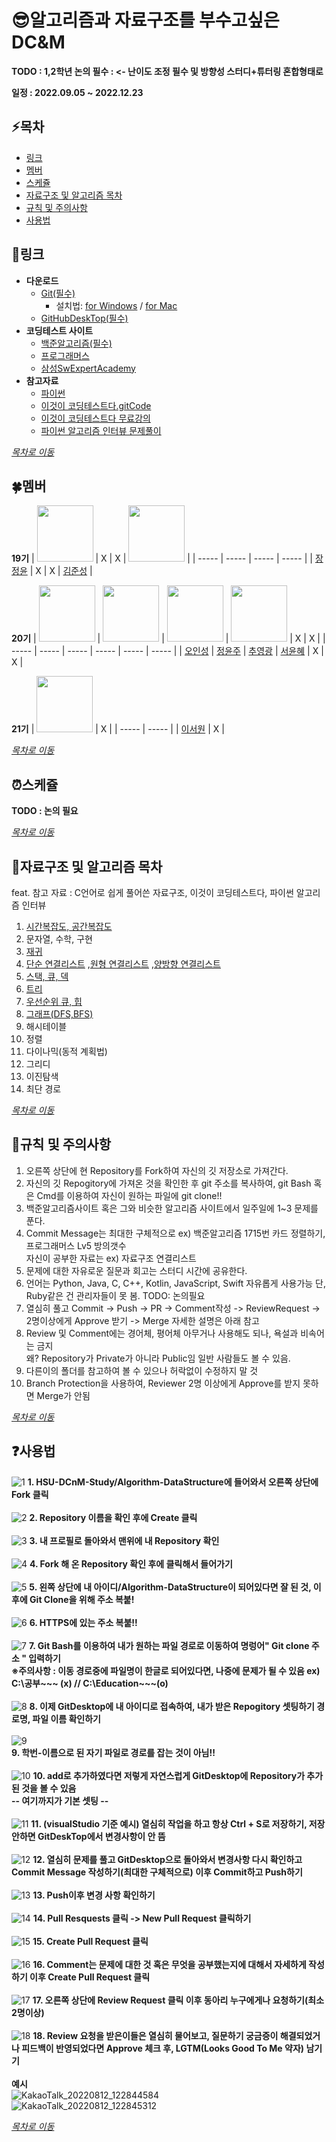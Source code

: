 # :sunglasses:알고리즘과 자료구조를 부수고싶은 DC&amp;M 

<B>TODO : 1,2학년 논의 필수 : <- 난이도 조정 필수 및 방향성 스터디+튜터링 혼합형태로</B>
<br>

<B> 일정 : 2022.09.05 ~ 2022.12.23 </B><br>

## :zap:목차
* [링크](#iphone링크)
* [멤버](#four_leaf_clover멤버)
* [스케쥴](#alarm_clock스케쥴)
* [자료구조 및 알고리즘 목차](#book자료구조-및-알고리즘-목차)
* [규칙 및 주의사항](#muscle규칙-및-주의사항)
* [사용법](#question사용법)

## :iphone:링크
* <B>다운로드</B>
  + <a href = "https://git-scm.com/download/win">Git(필수)</a>
    - 설치법: [for Windows](https://github.com/HSU-DCnM-Study/Algorithm-DataStructure/blob/main/resource/git설치법/git설치법%20for%20Windows.pdf) / [for Mac](https://github.com/HSU-DCnM-Study/Algorithm-DataStructure/blob/main/resource/git설치법/git설치법%20for%20Mac.pdf)
  + <a href = "https://desktop.github.com">GitHubDeskTop(필수)</a>
* <b>코딩테스트 사이트</b>
  + <a href = "https://www.acmicpc.net">백준알고리즘(필수)</a><br>
  + <a href = "https://school.programmers.co.kr/learn/challenges">프로그래머스</a><br>
  + <a href = "https://swexpertacademy.com/main/main.do">삼성SwExpertAcademy</a><br>
* <b>참고자료</b>
  + <a href = "https://wikidocs.net/book/1">파이썬</a><br>
  + <a href = "https://github.com/ndb796/python-for-coding-test">이것이 코딩테스트다.gitCode</a><br>
  + <a href = "https://www.youtube.com/watch?v=m-9pAwq1o3w&list=PLRx0vPvlEmdAghTr5mXQxGpHjWqSz0dgC">이것이 코딩테스트다 무료강의</a><br>
  + <a href = "https://github.com/onlybooks/algorithm-interview">파이썬 알고리즘 인터뷰 문제풀이</a><br>

_[목차로 이동](#zap목차)_

## :four_leaf_clover:멤버
**19기**
| <a href="https://github.com/jeinie"><img src="https://avatars.githubusercontent.com/u/68533847?v=4" width="90" height="90"></a> | X | X | <a href="https://github.com/newJunsung"><img src="https://avatars.githubusercontent.com/u/107932188?v=4" width="90" height="90"></a> |
| ----- | ----- | ----- | ----- |
| [장정윤](https://github.com/jeinie) | X | X | [김준성](https://github.com/newJunsung) |

**20기**
| <a href="https://github.com/ois0886"><img src="https://avatars.githubusercontent.com/u/58154638?v=4" width="90" height="90"></a> | <a href="https://github.com/YJMINT"><img src="https://avatars.githubusercontent.com/u/105741144?v=4" width="90" height="90"></a> | <a href="https://github.com/S-DPR"><img src="https://avatars.githubusercontent.com/u/108619579?v=4" width="90" height="90"></a> | <a href="https://github.com/YoonhyeSuh"><img src="https://avatars.githubusercontent.com/u/106311524?v=4" width="90" height="90"></a> | X | X |
| ----- | ----- | ----- | ----- | ----- | ----- |
| [오인성](https://github.com/ois0886) | [정윤주](https://github.com/YJMINT) | [추영광](https://github.com/S-DPR) | [서윤혜](https://github.com/YoonhyeSuh) | X | X |

**21기**
| <a href="https://github.com/isnonyou"><img src="https://avatars.githubusercontent.com/u/109057475?v=4" width="90" height="90"></a> | X |
| ----- | ----- |
| [이서원](https://github.com/isnonyou) | X |

_[목차로 이동](#zap목차)_

## :alarm_clock:스케쥴
<B>TODO : 논의 필요</B>

_[목차로 이동](#zap목차)_

## :book:자료구조 및 알고리즘 목차
feat. 참고 자료 : C언어로 쉽게 풀어쓴 자료구조, 이것이 코딩테스트다, 파이썬 알고리즘 인터뷰
1. <a href= "https://velog.io/@cha-suyeon/Algorithm-%EC%8B%9C%EA%B0%84-%EB%B3%B5%EC%9E%A1%EB%8F%84-%EA%B3%B5%EA%B0%84-%EB%B3%B5%EC%9E%A1%EB%8F%84">시간복잡도, 공간복잡도</a><br>
2. 문자열, 수학, 구현
3. <a href = "https://www.secmem.org/blog/2021/07/09/recursion/">재귀</a><br>
4. <a href = "https://yjg-lab.tistory.com/118">단순 연결리스트</a> ,<a href = "https://yjg-lab.tistory.com/120?category=932096">원형 연결리스트</a> ,<a href = "https://yjg-lab.tistory.com/122?category=932096">양방향 연결리스트</a><br>
5. <a href = "https://velog.io/@falling_star3/%EC%9E%90%EB%A3%8C%EA%B5%AC%EC%A1%B0-%EC%8A%A4%ED%83%9DStack%ED%81%90Queue%EB%8D%B1Deque"> 스택, 큐, 덱 </a><br>
6. <a href = "https://gmlwjd9405.github.io/2018/08/12/data-structure-tree.html">트리</a><br>
7. <a href = "https://suyeon96.tistory.com/31">우선순위 큐, 힙</a><br>
8. <a href = "https://gmlwjd9405.github.io/2018/08/13/data-structure-graph.html">그래프(DFS,BFS)</a><br>
9. 해시테이블
10. 정렬
11. 다이나믹(동적 계획법)
12. 그리디
13. 이진탐색
14. 최단 경로

_[목차로 이동](#zap목차)_

## :muscle:규칙 및 주의사항
1. 오른쪽 상단에 현 Repository를 Fork하여 자신의 깃 저장소로 가져간다.
2. 자신의 깃 Repogitory에 가져온 것을 확인한 후 git 주소를 복사하여, git Bash 혹은 Cmd를 이용하여 자신이 원하는 파일에 git clone!!
3. 백준알고리즘사이트 혹은 그와 비슷한 알고리즘 사이트에서 일주일에 1~3 문제를 푼다. <br>
4. Commit Message는 최대한 구체적으로 ex) 백준알고리즘 1715번 카드 정렬하기, 프로그래머스 Lv5 방의갯수 <br>
자신이 공부한 자료는 ex) 자료구조 연결리스트
5. 문제에 대한 자유로운 질문과 회고는 스터디 시간에 공유한다.
6. 언어는 Python, Java, C, C++, Kotlin, JavaScript, Swift 자유롭게 사용가능 단, Ruby같은 건 관리자들이 못 봄. TODO: 논의필요
7. 열심히 풀고 Commit -> Push -> PR -> Comment작성 -> ReviewRequest -> 2명이상에게 Approve 받기 -> Merge
자세한 설명은 아래 참고
8. Review 및 Comment에는 경어체, 평어체 아무거나 사용해도 되나, 욕설과 비속어는 금지<br>
왜? Repository가 Private가 아니라 Public임 일반 사람들도 볼 수 있음.
9. 다른이의 폴더를 참고하여 볼 수 있으나 허락없이 수정하지 말 것
10. Branch Protection을 사용하여, Reviewer 2명 이상에게 Approve를 받지 못하면 Merge가 안됨

_[목차로 이동](#zap목차)_

## :question:사용법
![1](https://user-images.githubusercontent.com/58154638/184289798-73195cb5-3d9d-4fdb-a5f2-dc6e87120063.jpg)
<B>1. HSU-DCnM-Study/Algorithm-DataStructure에 들어와서 오른쪽 상단에 Fork 클릭 </B><br>
<br>
![2](https://user-images.githubusercontent.com/58154638/184289805-4a2c034b-f3da-4643-98b2-21a478d9db5f.jpg)
<B>2. Repository 이름을 확인 후에 Create 클릭 </B><br>
<br>
![3](https://user-images.githubusercontent.com/58154638/184289810-943047c5-8446-4a54-8270-7cb45920c2a9.jpg)
<B>3. 내 프로필로 돌아와서 맨위에 내 Repository 확인 </B><br>
<br>
![4](https://user-images.githubusercontent.com/58154638/184289815-c0f488bf-c57d-438b-a2e4-7952d180bada.jpg)
<B>4. Fork 해 온 Repository 확인 후에 클릭해서 들어가기 </B><br>
<br>
![5](https://user-images.githubusercontent.com/58154638/184289824-dd7a1971-ebc7-4e7d-b3f6-b4e5cf0588c6.jpg)
<B>5. 왼쪽 상단에 내 아이디/Algorithm-DataStructure이 되어있다면 잘 된 것, 이후에 Git Clone을 위해 주소 복붙!</B><br>
<br>
![6](https://user-images.githubusercontent.com/58154638/184289830-31edab43-a931-4585-84ee-7465e53799af.jpg)
<B>6. HTTPS에 있는 주소 복붙!! </B><br>
<br>
![7](https://user-images.githubusercontent.com/58154638/184289835-6b2c2068-2549-4f29-a618-d9987ff4e712.jpg)
<B>7. Git Bash를 이용하여 내가 원하는 파일 경로로 이동하여 명렁어" Git clone 주소 " 입력하기 </B><br>
<B> ※주의사항 : 이동 경로중에 파일명이 한글로 되어있다면, 나중에 문제가 될 수 있음 ex) C:\공부\~~~ (x) // C:\Education\~~~(o)</B><br>
<br>
![8](https://user-images.githubusercontent.com/58154638/184289840-95af4127-815f-40d0-bcfb-d35a5c62d58b.jpg)
<B>8. 이제 GitDesktop에 내 아이디로 접속하여, 내가 받은 Repogitory 셋팅하기 경로명, 파일 이름 확인하기 </B><br>
<br>
![9](https://user-images.githubusercontent.com/58154638/184289845-abf7a689-6837-4db8-84bf-b3875c349388.jpg) <br>
<B>9. 학번-이름으로 된 자기 파일로 경로를 잡는 것이 아님!! </B><br>
<br>
![10](https://user-images.githubusercontent.com/58154638/184289847-05f05c68-e33b-4c5c-ae03-e0dd8a248ba1.jpg)
<B>10. add로 추가하였다면 저렇게 자연스럽게 GitDesktop에 Repository가 추가 된 것을 볼 수 있음</B><br>
<B> -- 여기까지가 기본 셋팅 -- </B><br>
<br>
![11](https://user-images.githubusercontent.com/58154638/184289849-a1c8d940-418f-4803-8390-fd60dac97ca0.jpg)
<B>11. (visualStudio 기준 예시) 열심히 작업을 하고 항상 Ctrl + S로 저장하기, 저장안하면 GitDeskTop에서 변경사항이 안 뜸 </B><br>
<br>
![12](https://user-images.githubusercontent.com/58154638/184289854-a786a8f5-10d3-4037-b324-ebc3c4141593.jpg)
<B>12. 열심히 문제를 풀고 GitDesktop으로 돌아와서 변경사항 다시 확인하고 Commit Message 작성하기(최대한 구체적으로) 이후 Commit하고 Push하기 </B><br>
<br>
![13](https://user-images.githubusercontent.com/58154638/184289859-d30c3c63-b3dc-4546-9251-22b7acd10ec8.jpg)
<B>13. Push이후 변경 사항 확인하기 </B><br>
<br>
![14](https://user-images.githubusercontent.com/58154638/184289863-16d75eb3-21a4-4f63-b31a-3e55caf63218.jpg)
<B>14. Pull Resquests 클릭 -> New Pull Request 클릭하기 </B><br>
<br>
![15](https://user-images.githubusercontent.com/58154638/184289869-beb2baac-5ad5-40a0-9aef-0de6bdd4a36d.jpg)
<B>15. Create Pull Request 클릭 </B><br>
<br>
![16](https://user-images.githubusercontent.com/58154638/184289875-6c4b6c79-4bca-4933-8b38-9dfd0478a798.jpg)
<B>16. Comment는 문제에 대한 것 혹은 무엇을 공부했는지에 대해서 자세하게 작성하기 이후 Create Pull Request 클릭 </B><br>
<br>
![17](https://user-images.githubusercontent.com/58154638/184289878-73dfa293-0f52-49e1-afd6-af2d50c70bfc.jpg)
<B>17. 오른쪽 상단에 Review Request 클릭 이후 동아리 누구에게나 요청하기(최소2명이상) </B><br>
<br>
![18](https://user-images.githubusercontent.com/58154638/184289882-d36a07c3-288c-4cb0-bef2-9140c5fac55a.jpg)
<B>18. Review 요청을 받은이들은 열심히 물어보고, 질문하기 궁금증이 해결되었거나 피드백이 반영되었다면 Approve 체크 후, LGTM(Looks Good To Me 약자) 남기기 </B><br>
<br>
<B> 예시 </B><br>
![KakaoTalk_20220812_122844584](https://user-images.githubusercontent.com/58154638/184292627-3a8dc649-61ef-438e-81b8-90bbcba27ad1.jpg) <br>
![KakaoTalk_20220812_122845312](https://user-images.githubusercontent.com/58154638/184292635-396704b7-f742-4470-91d8-3edff46bfbe4.jpg) <br>

_[목차로 이동](#zap목차)_
